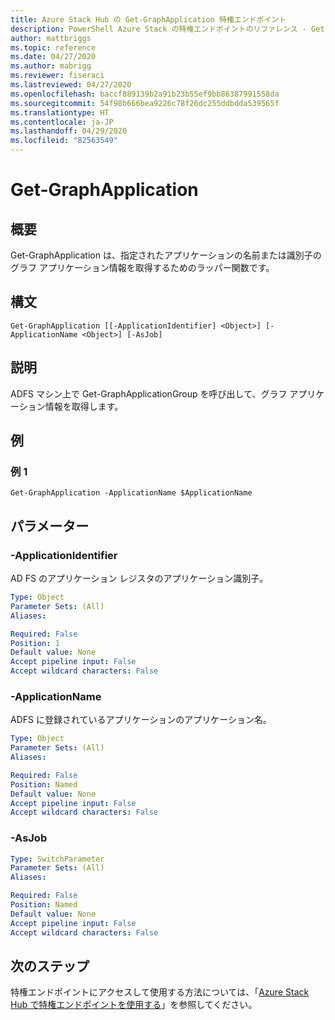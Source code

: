```yaml
---
title: Azure Stack Hub の Get-GraphApplication 特権エンドポイント
description: PowerShell Azure Stack の特権エンドポイントのリファレンス - Get-GraphApplication
author: mattbriggs
ms.topic: reference
ms.date: 04/27/2020
ms.author: mabrigg
ms.reviewer: fiseraci
ms.lastreviewed: 04/27/2020
ms.openlocfilehash: baccf889139b2a91b23b55ef9bb86387991558da
ms.sourcegitcommit: 54f98b666bea9226c78f26dc255ddbdda539565f
ms.translationtype: HT
ms.contentlocale: ja-JP
ms.lasthandoff: 04/29/2020
ms.locfileid: "82563549"
---
```

# <a name="get-graphapplication"></a>Get-GraphApplication

## <a name="synopsis"></a>概要
Get-GraphApplication は、指定されたアプリケーションの名前または識別子のグラフ アプリケーション情報を取得するためのラッパー関数です。

## <a name="syntax"></a>構文

```
Get-GraphApplication [[-ApplicationIdentifier] <Object>] [-ApplicationName <Object>] [-AsJob]
```

## <a name="description"></a>説明
ADFS マシン上で Get-GraphApplicationGroup を呼び出して、グラフ アプリケーション情報を取得します。

## <a name="examples"></a>例

### <a name="example-1"></a>例 1
```
Get-GraphApplication -ApplicationName $ApplicationName
```

## <a name="parameters"></a>パラメーター

### <a name="-applicationidentifier"></a>-ApplicationIdentifier
AD FS のアプリケーション レジスタのアプリケーション識別子。

```yaml
Type: Object
Parameter Sets: (All)
Aliases:

Required: False
Position: 1
Default value: None
Accept pipeline input: False
Accept wildcard characters: False
```

### <a name="-applicationname"></a>-ApplicationName
ADFS に登録されているアプリケーションのアプリケーション名。

```yaml
Type: Object
Parameter Sets: (All)
Aliases:

Required: False
Position: Named
Default value: None
Accept pipeline input: False
Accept wildcard characters: False
```

### <a name="-asjob"></a>-AsJob


```yaml
Type: SwitchParameter
Parameter Sets: (All)
Aliases:

Required: False
Position: Named
Default value: None
Accept pipeline input: False
Accept wildcard characters: False
```

## <a name="next-steps"></a>次のステップ

特権エンドポイントにアクセスして使用する方法については、「[Azure Stack Hub で特権エンドポイントを使用する](https://docs.microsoft.com/azure-stack/operator/azure-stack-privileged-endpoint)」を参照してください。